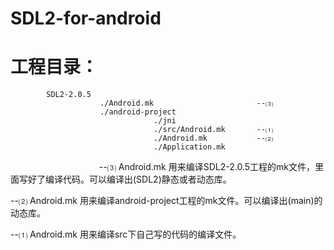 # SDL2-for-android
# 工程目录：
            SDL2-2.0.5
                        ./Android.mk                       --⑶
                        ./android-project
                                    ./jni
                                    ./src/Android.mk       --⑴
                                    ./Android.mk           --⑵
                                    ./Application.mk
                                    
--⑶ Android.mk 用来编译SDL2-2.0.5工程的mk文件，里面写好了编译代码。可以编译出(SDL2)静态或者动态库。</p>
--⑵ Android.mk 用来编译android-project工程的mk文件。可以编译出(main)的动态库。</p>
--⑴ Android.mk 用来编译src下自己写的代码的编译文件。</p>

